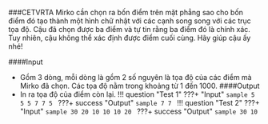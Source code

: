 ###CETVRTA
Mirko cần chọn ra bốn điểm trên mặt phẳng sao cho bốn điểm đó tạo thành một hình chữ nhật với các cạnh song song với các trục tọa độ. Cậu đã chọn được ba điểm và tự tin rằng ba điểm đó là chính xác. Tuy nhiên, cậu không thể xác định được điểm cuối cùng. Hãy giúp cậu ấy nhé!

####Input
 - Gồm $3$ dòng, mỗi dòng là gồm $2$ số nguyên là tọa độ của các điểm mà Mirko đã chọn. Các tọa độ nằm trong khoảng từ $1$ đến $1000$.
####Output
 - In ra tọa độ của điểm còn lại.
!!! question "Test 1"
    ???+ "Input"
        ```sample
        5 5
        5 7
        7 5
        ```
    ???+ success "Output"
        ```sample
        7 7
        ```
!!! question "Test 2"
    ???+ "Input"
        ```sample
        30 20
        10 10
        10 20
        ```
    ???+ success "Output"
        ```sample
        30 10
        ```